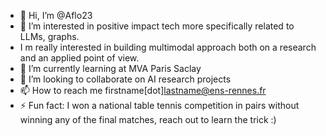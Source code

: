 - 👋 Hi, I’m @Aflo23
- 👀 I’m interested in positive impact tech more specifically related to LLMs, graphs.
- I m really interested in building multimodal approach both on a research and an applied point of view.
- 🌱 I’m currently learning at MVA Paris Saclay 
- 💞️ I’m looking to collaborate on AI research projects
- 📫 How to reach me firstname[dot]lastname@ens-rennes.fr
- ⚡ Fun fact: I won a national table tennis competition in pairs without winning any of the final matches, reach out to learn the trick :)

<!---
Aflo23/Aflo23 is a ✨ special ✨ repository because its `README.md` (this file) appears on your GitHub profile.
You can click the Preview link to take a look at your changes.
--->
